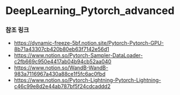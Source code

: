 # DeepLearning_Pytorch_advanced


### 참조 링크
+ https://dynamic-freeze-5bf.notion.site/Pytorch-Pytorch-GPU-8b71a43307cb420b80eb63f7142e56d1
+ https://www.notion.so/Pytorch-Sampler-DataLoader-c2fb669c950e4417ab04b94cb52aa040
+ https://www.notion.so/WandB-WandB-983a7116967a430a88ce1f5fc6ac0fbd
+ https://www.notion.so/Pytorch-Lightning-Pytorch-Lightning-c46c99e8d2e44ab787bf5f24cdcaddd2
